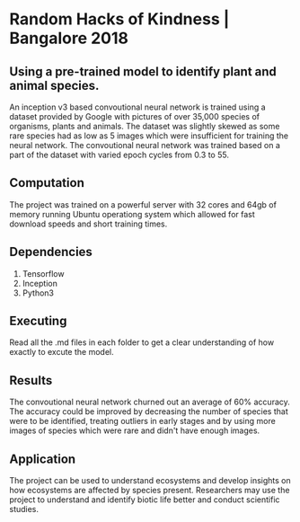 # Random Hacks of Kindness | Bangalore 2018
## Using a pre-trained model to identify plant and animal species.
An inception v3 based convoutional neural network is trained using a dataset provided by Google with pictures of over 35,000 species of organisms, plants and animals. The dataset was slightly skewed as some rare species had as low as 5 images which were insufficient for training the neural network.
The convoutional neural network was trained based on a part of the dataset with varied epoch cycles from 0.3 to 55.
##  Computation
The project was trained on a powerful server with 32 cores and 64gb of memory running Ubuntu operationg system which allowed for fast download speeds and short training times.
## Dependencies
  1. Tensorflow
  2. Inception
  3. Python3
## Executing
 Read all the .md files in each folder to get a clear understanding of how exactly to excute the model.
## Results
The convoutional neural network churned out an average of 60% accuracy. The accuracy could be improved by decreasing the number of species that were to be identified, treating outliers in early stages and by using more images of species which were rare and didn't have enough images.
## Application
The project can be used to understand ecosystems and develop insights on how ecosystems are affected by species present. Researchers may use the project to understand and identify biotic life better and conduct scientific studies.

